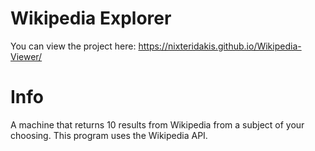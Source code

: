 # Wikipedia Explorer

You can view the project here: https://nixteridakis.github.io/Wikipedia-Viewer/

Info
=====
A machine that returns 10 results from Wikipedia from a subject of your choosing.
This program uses the Wikipedia API.
